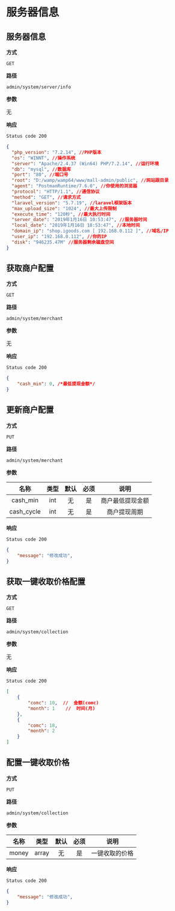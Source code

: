 # 服务器信息

## 服务器信息

**方式**

`GET`

**路径**

`admin/system/server/info`

**参数**

无

**响应**

`Status code 200`

```json
{
  "php_version": "7.2.14", //PHP版本
  "os": "WINNT", //操作系统
  "server": "Apache/2.4.37 (Win64) PHP/7.2.14", //运行环境
  "db": "mysql", //数据库
  "port": "80", //端口号
  "root": "D:/wamp/wamp64/www/mall-admin/public", //网站跟目录
  "agent": "PostmanRuntime/7.6.0", //你使用的浏览器
  "protocol": "HTTP/1.1", //通信协议
  "method": "GET", //请求方式
  "laravel_version": "5.7.19", //laravel框架版本
  "max_upload_size": "1024", //最大上传限制
  "execute_time": "120秒", //最大执行时间
  "server_date": "2019年1月16日 10:53:47", //服务器时间
  "local_date": "2019年1月16日 18:53:47", //本地时间
  "domain_ip": "shop.igoods.com [ 192.168.0.112 ]", //域名/IP
  "user_ip": "192.168.0.112", //你的IP
  "disk": "946235.47M" //服务器剩余磁盘空间
}
```

## 获取商户配置

**方式**

`GET`

**路径**

`admin/system/merchant`

**参数**

无

**响应**

`Status code 200`

```json
{
    "cash_min": 0, /*最低提现金额*/
}
```

## 更新商户配置

**方式**

`PUT`

**路径**

`admin/system/merchant`

**参数**

| 名称  |  类型  | 默认 | 必须 |            说明             |
| :---: | :----: | :--: | :--: | :-------------------------: |
| cash_min |  int   |  无  |  是  |          商户最低提现金额           |
| cash_cycle |  int   |  无  |  是  |          商户提现周期          |

**响应**

`Status code 200`

```json
{
    "message": "修改成功",
}
```

## 获取一键收取价格配置

**方式**

`GET`

**路径**

`admin/system/collection`

**参数**

无

**响应**

`Status code 200`

```json
[
    {
        "comc": 10,  //  金额(comc)
        "month": 1    //  时间(月)
    },
    {
        "comc": 18,
        "month": 2
    }
]
```

## 配置一键收取价格

**方式**

`PUT`

**路径**

`admin/system/collection`

**参数**

| 名称  |  类型  | 默认 | 必须 |            说明             |
| :---: | :----: | :--: | :--: | :-------------------------: |
| money |  array   |  无  |  是  |          一键收取的价格           |

**响应**

`Status code 200`

```json
{
    "message": "修改成功",
}
```



